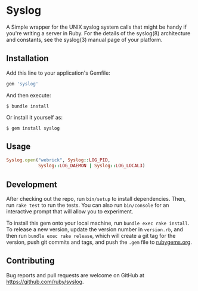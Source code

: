 # Syslog

A Simple wrapper for the UNIX syslog system calls that might be handy
if you're writing a server in Ruby.  For the details of the syslog(8)
architecture and constants, see the syslog(3) manual page of your
platform.

## Installation

Add this line to your application's Gemfile:

```ruby
gem 'syslog'
```

And then execute:

    $ bundle install

Or install it yourself as:

    $ gem install syslog

## Usage

```ruby
Syslog.open("webrick", Syslog::LOG_PID,
            Syslog::LOG_DAEMON | Syslog::LOG_LOCAL3)
```

## Development

After checking out the repo, run `bin/setup` to install dependencies. Then, run `rake test` to run the tests. You can also run `bin/console` for an interactive prompt that will allow you to experiment.

To install this gem onto your local machine, run `bundle exec rake install`. To release a new version, update the version number in `version.rb`, and then run `bundle exec rake release`, which will create a git tag for the version, push git commits and tags, and push the `.gem` file to [rubygems.org](https://rubygems.org).

## Contributing

Bug reports and pull requests are welcome on GitHub at https://github.com/ruby/syslog.

